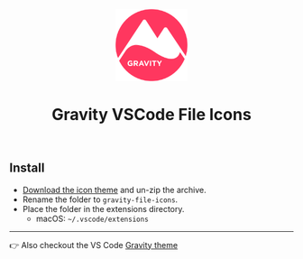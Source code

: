 <p align="center">
  <img alt="Gravity VSCode Theme" src="https://github.com/frankyonnetti/gravity-file-icons/blob/main/gravity-fileicon.png?raw=true" width="128" />
</p>
<h1 align="center">
  Gravity VSCode File Icons
</h1>

<p align="center">
<img alt="" src="https://yonnetti-sublime.s3.amazonaws.com/gravity-vscode/the-icons.png" />
</p>

## Install

  - [Download the icon theme](https://github.com/frankyonnetti/gravity-file-icons/archive/refs/tags/0.1.2.zip) and un-zip the archive.
  - Rename the folder to `gravity-file-icons`.
  - Place the folder in the extensions directory.
    - macOS: `~/.vscode/extensions`

---

👉 Also checkout the VS Code [Gravity theme](https://github.com/frankyonnetti/gravity-vscode-theme)

